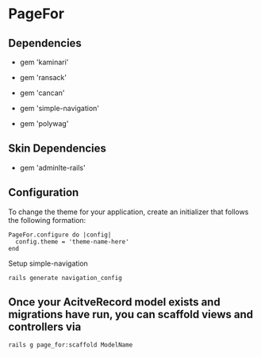 # PageFor

## Dependencies

* gem 'kaminari'

* gem 'ransack'

* gem 'cancan'

* gem 'simple-navigation'

* gem 'polywag'

## Skin Dependencies

* gem 'adminlte-rails'


## Configuration

To change the theme for your application, create an initializer that follows the following formation:

    PageFor.configure do |config|
      config.theme = 'theme-name-here'
    end

Setup simple-navigation

    rails generate navigation_config

## Once your AcitveRecord model exists and migrations have run, you can scaffold views and controllers via

    rails g page_for:scaffold ModelName

